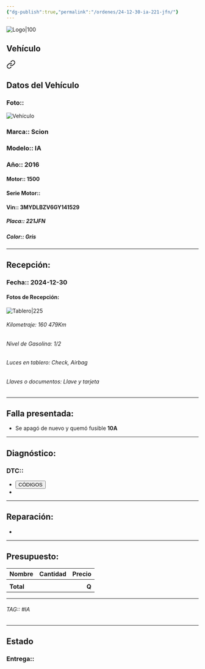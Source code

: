 ```yaml
---
{"dg-publish":true,"permalink":"/ordenes/24-12-30-ia-221-jfn/"}
---
```


![Logo|100](http://drive.google.com/uc?export=view&id=137fl3TIZ0-PU8b-Pt0bsjclwHub_u78G)

## Vehículo

<div class="transclusion internal-embed is-loaded"><a class="markdown-embed-link" href="/vehiculos/scion/ia-221-jfn/#datos-del-vehiculo" aria-label="Open link"><svg xmlns="http://www.w3.org/2000/svg" width="24" height="24" viewBox="0 0 24 24" fill="none" stroke="currentColor" stroke-width="2" stroke-linecap="round" stroke-linejoin="round" class="svg-icon lucide-link"><path d="M10 13a5 5 0 0 0 7.54.54l3-3a5 5 0 0 0-7.07-7.07l-1.72 1.71"></path><path d="M14 11a5 5 0 0 0-7.54-.54l-3 3a5 5 0 0 0 7.07 7.07l1.71-1.71"></path></svg></a><div class="markdown-embed">



## Datos del Vehículo 
### Foto:: 
![Vehículo](http://drive.google.com/uc?export=view&id=1fIVfGXfFCcRVudJk30bU_pziLvWAdK7Y)

### Marca:: Scion
### Modelo:: IA
### Año:: 2016
#### Motor:: 1500
#### Serie Motor:: 
#### Vin:: 3MYDLBZV6GY141529
##### Placa:: 221JFN
##### Color:: Gris
---


</div></div>


## Recepción:
### Fecha:: 2024-12-30
#### Fotos de Recepción: 
![Tablero|225](http://drive.google.com/uc?export=view&id=1fK_Yp-PI74c8BiQHJvUs_B8QV-YwfbZR)

###### Kilometraje: 160 479Km
###### Nivel de Gasolina: 1/2
###### Luces en tablero: Check, Airbag 
###### Llaves o documentos: Llave y tarjeta 

---

## Falla presentada:
- Se apagó de nuevo y quemó fusible **10A**


---

## Diagnóstico:
### DTC:: 

- <a href="http"><button class="btn success">CÓDIGOS</button></a>
- 

---
## Reparación:
- 

---

## Presupuesto:

| Nombre    | Cantidad | Precio |
| --------- |:--------:| ------:|
|           |          |        |
| **Total** |          |  **Q** |

---

###### TAG:: #IA 

---

## Estado

### Entrega:: 